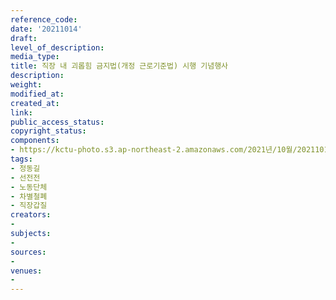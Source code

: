 ```yaml
---
reference_code: 
date: '20211014'
draft: 
level_of_description: 
media_type: 
title: 직장 내 괴롭힘 금지법(개정 근로기준법) 시행 기념행사
description: 
weight: 
modified_at: 
created_at: 
link: 
public_access_status: 
copyright_status: 
components:
- https://kctu-photo.s3.ap-northeast-2.amazonaws.com/2021년/10월/20211014-직장+내+괴롭힘+금지법(개정+근로기준법)+시행+기념행사_정동길_선전전_노동단체_차별철폐_직장갑질/_1D20065.jpg
tags:
- 정동길
- 선전전
- 노동단체
- 차별철폐
- 직장갑질
creators:
- 
subjects:
- 
sources:
- 
venues:
- 
---
```

